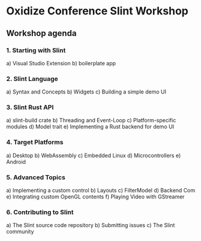 # Oxidize Conference Slint Workshop

## Workshop agenda

### 1. Starting with Slint

a) Visual Studio Extension
b) boilerplate app

### 2. Slint Language

a) Syntax and Concepts
b) Widgets
c) Building a simple demo UI

### 3. Slint Rust API

a) slint-build crate
b) Threading and Event-Loop
c) Platform-specific modules
d) Model trait
e) Implementing a Rust backend for demo UI

### 4. Target Platforms

a) Desktop
b) WebAssembly
c) Embedded Linux
d) Microcontrollers
e) Android

### 5. Advanced Topics

a) Implementing a custom control
b) Layouts
c) FilterModel
d) Backend Com
e) Integrating custom OpenGL contents
f) Playing Video with GStreamer

### 6. Contributing to Slint

a) The Slint source code repository
b) Submitting issues
c) The Slint community

